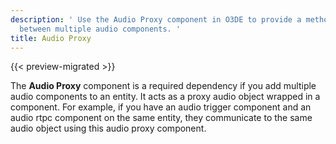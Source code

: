 ```yaml
---
description: ' Use the Audio Proxy component in O3DE to provide a method of communication
  between multiple audio components. '
title: Audio Proxy
---
```


{{< preview-migrated >}}

The **Audio Proxy** component is a required dependency if you add multiple audio components to an entity\. It acts as a proxy audio object wrapped in a component\. For example, if you have an audio trigger component and an audio rtpc component on the same entity, they communicate to the same audio object using this audio proxy component\.